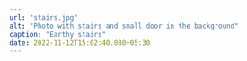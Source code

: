 ```yaml
---
url: "stairs.jpg"
alt: "Photo with stairs and small door in the background"
caption: "Earthy stairs"
date: 2022-11-12T15:02:40.080+05:30
---
```

